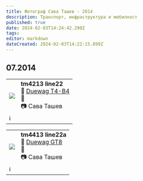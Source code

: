 ```yaml
---
title: Фотограф Сава Ташев - 2014
description: Транспорт, инфраструктура и мобилност
published: true
date: 2024-02-03T14:24:42.290Z
tags: 
editor: markdown
dateCreated: 2024-02-03T14:22:15.899Z
---
```


## 07.2014

<!--следващ пост--> 
<div class="table-responsive"><table style="width:100%"><tr>
<td><img src="http://46.10.181.183:1518/trinmo/gallery/sava-tashev/2014/tm4213%20line22.jpg"></td>
<td><b>tm4213 line22</b><br> 🚋 <a href="/bg/public-transport/fleet-list/1957-Duewag-T4-B4">Duewag T4-B4</a> <br>📌 <br> 📷  Сава Ташев</td></tr>
  <td colspan=2 >ℹ️ </td></table></div>

<!--следващ пост--> 
<div class="table-responsive"><table style="width:100%"><tr>
<td><img src="http://46.10.181.183:1518/trinmo/gallery/sava-tashev/2014/tm4413%20line22a.jpg"></td>
<td><b>tm4413 line22a</b><br> 🚋 <a href="/bg/public-transport/fleet-list/1960-Duewag-GT8">Duewag GT8</a> <br>📌<br> 📷 Сава Ташев</td></tr>
  <td colspan=2 >ℹ️ </td></table></div>